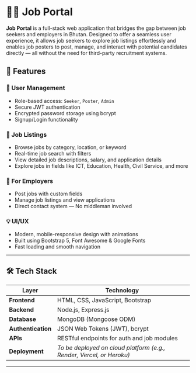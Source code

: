 # 🧑‍💼 Job Portal
**Job Portal** is a full-stack web application that bridges the gap between job seekers and employers in Bhutan. Designed to offer a seamless user experience, it allows job seekers to explore job listings effortlessly and enables job posters to post, manage, and interact with potential candidates directly — all without the need for third-party recruitment systems.

## 🚀 Features

### 👤 User Management
- Role-based access: `Seeker`, `Poster`, `Admin`
- Secure JWT authentication
- Encrypted password storage using bcrypt
- Signup/Login functionality

### 📄 Job Listings
- Browse jobs by category, location, or keyword
- Real-time job search with filters
- View detailed job descriptions, salary, and application details
- Explore jobs in fields like ICT, Education, Health, Civil Service, and more

### 🎯 For Employers
- Post jobs with custom fields
- Manage job listings and view applications
- Direct contact system — No middleman involved

### 💡 UI/UX
- Modern, mobile-responsive design with animations
- Built using Bootstrap 5, Font Awesome & Google Fonts
- Fast loading and smooth navigation

---

## 🛠️ Tech Stack

| Layer            | Technology                                   |
|------------------|----------------------------------------------|
| **Frontend**     | HTML, CSS, JavaScript, Bootstrap             |
| **Backend**      | Node.js, Express.js                          |
| **Database**     | MongoDB (Mongoose ODM)                       |
| **Authentication** | JSON Web Tokens (JWT), bcrypt               |
| **APIs**         | RESTful endpoints for auth and job modules   |
| **Deployment**   | _To be deployed on cloud platform (e.g., Render, Vercel, or Heroku)_ |

---

